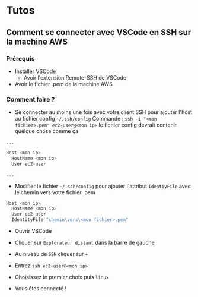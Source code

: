 # Tutos

## Comment se connecter avec VSCode en SSH sur la machine AWS

### Prérequis

- Installer VSCode
  - Avoir l'extension Remote-SSH de VSCode  
- Avoir le fichier .pem de la machine AWS

### Comment faire ?

- Se connecter au moins une fois avec votre client SSH pour ajouter l'host au fichier config `~/.ssh/config`
  Commande : `ssh -i "<mon fichier>.pem" ec2-user@<mon ip>`
  le fichier config devrait contenir quelque chose comme ça

```bash
...

Host <mon ip>
  HostName <mon ip>
  User ec2-user

...
```

- Modifier le fichier `~/.ssh/config` pour ajouter l'attribut `IdentiyFile` avec le chemin vers votre fichier .pem

```bash
Host <mon ip>
  HostName <mon ip>
  User ec2-user
  IdentityFile "chemin\vers\<mon fichier>.pem"
```

- Ouvrir VSCode

- Cliquer sur `Explorateur distant` dans la barre de gauche

- Au niveau de `SSH` cliquer sur `+`

- Entrez `ssh ec2-user@<mon ip>`

- Choisissez le premier choix puis `linux`

- Vous êtes connecté !
